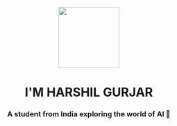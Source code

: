 <p align="center">
  <img src="https://www.adoreinfotech.com/assets/img/chatbot-marketing.gif" width="140" />
</p>

<h1 align="center"><strong>I'M HARSHIL GURJAR</strong></h1>

<h3 align="center">A student from India exploring the world of AI 🤖</h3>
